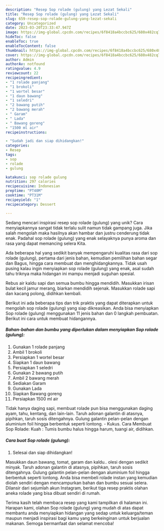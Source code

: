 ```yaml
---
description: "Resep Sop rolade (gulung) yang Lezat Sekali"
title: "Resep Sop rolade (gulung) yang Lezat Sekali"
slug: 659-resep-sop-rolade-gulung-yang-lezat-sekali
category: Uncategorized
date: 2023-03-20T23:33:47.947Z
image: https://img-global.cpcdn.com/recipes/6f8418a4bccbc625/680x482cq70/sop-rolade-gulung-foto-resep-utama.jpg
hideToc: false
enableToc: true
enableTocContent: false
thumbnail: https://img-global.cpcdn.com/recipes/6f8418a4bccbc625/680x482cq70/sop-rolade-gulung-foto-resep-utama.jpg
cover: https://img-global.cpcdn.com/recipes/6f8418a4bccbc625/680x482cq70/sop-rolade-gulung-foto-resep-utama.jpg
author: Admin
authorAv: notfound
ratingvalue: 4.9
reviewcount: 22
recipeingredient:
- "1 rolade panjang"
- "1 brokoli"
- "1 wortel besar"
- "1 daun bawang"
- "1 seledri"
- "2 bawang putih"
- "2 bawang merah"
- " Garam"
- " Lada"
- " Bawang goreng"
- "1500 ml air"
recipeinstructions:

- "Sudah jadi dan siap dihidangkan!"
categories:
- Resep
tags:
- sop
- rolade
- gulung

katakunci: sop rolade gulung 
nutrition: 297 calories
recipecuisine: Indonesian
preptime: "PT40M"
cooktime: "PT31M"
recipeyield: "1"
recipecategory: Dessert

---
```





Sedang mencari inspirasi resep sop rolade (gulung) yang unik? Cara menyiapkannya sangat tidak terlalu sulit namun tidak gampang juga. Jika salah mengolah maka hasilnya akan hambar dan justru cenderung tidak enak. Padahal sop rolade (gulung) yang enak selayaknya punya aroma dan rasa yang dapat memancing selera Kita.





Ada beberapa hal yang sedikit banyak mempengaruhi kualitas rasa dari sop rolade (gulung), pertama dari jenis bahan, kemudian pemilihan bahan segar dan Bagus, hingga cara membuat dan menghidangkannya. Tidak usah pusing kalau ingin menyiapkan sop rolade (gulung) yang enak,      asal sudah tahu triknya maka hidangan ini mampu menjadi suguhan spesial.














Rebus air kaldu sapi dan semua bumbu hingga mendidih. Masukkan irisan bulat kecil jamur merang, biarkan mendidih sejenak. Masukkan rolade sapi dan kacang polong, didihkan kembali.






Berikut ini ada beberapa tips dan trik praktis yang dapat diterapkan untuk mengolah sop rolade (gulung) yang siap dikreasikan. Anda bisa menyiapkan Sop rolade (gulung) menggunakan 11 jenis bahan dan 0 langkah pembuatan. Berikut ini cara untuk membuat hidangannya.

<!--inarticleads1-->

##### Bahan-bahan dan bumbu yang diperlukan dalam menyiapkan Sop rolade (gulung):

1. Gunakan 1 rolade panjang
1. Ambil 1 brokoli
1. Persiapkan 1 wortel besar
1. Siapkan 1 daun bawang
1. Persiapkan 1 seledri
1. Gunakan 2 bawang putih
1. Ambil 2 bawang merah
1. Sediakan  Garam
1. Gunakan  Lada
1. Siapkan  Bawang goreng
1. Persiapkan 1500 ml air


Tidak hanya daging sapi, membuat rolade pun bisa menggunakan daging ayam, tahu, kentang, dan lain-lain. Taruh adonan galantin di atasnya, pipihkan, taruh sosis ditengahnya. Gulung galantin pelan-pelan dengan aluminium foil hingga berbentuk seperti lontong. - Kukus. Cara Membuat Sop Rolade: Kuah : Tumis bumbu halus hingga harum, tuangi air, didihkan. 

<!--inarticleads2-->

##### Cara buat Sop rolade (gulung):


1. Selesai dan siap dihidangkan!

Masukkan daun bawang, tomat, garam dan kaldu.. olesi dengan sedikit minyak. Taruh adonan galantin di atasnya, pipihkan, taruh sosis ditengahnya. Gulung galantin pelan-pelan dengan aluminium foil hingga berbentuk seperti lontong. Anda bisa membeli rolade instan yang kemudian diolah sendiri dengan mencampurkan bahan dan bumbu sesuai selera. Dilansir dari sejumlah akun Instagram, berikut tiga resep praktis olahan aneka rolade yang bisa dibuat sendiri di rumah. 

Terima kasih telah membaca resep yang kami tampilkan di halaman ini. Harapan kami, olahan Sop rolade (gulung) yang mudah di atas dapat membantu anda menyiapkan hidangan yang sedap untuk keluarga/teman maupun menjadi inspirasi bagi kamu yang berkeinginan untuk berjualan makanan. Semoga bermanfaat dan selamat mencoba!
